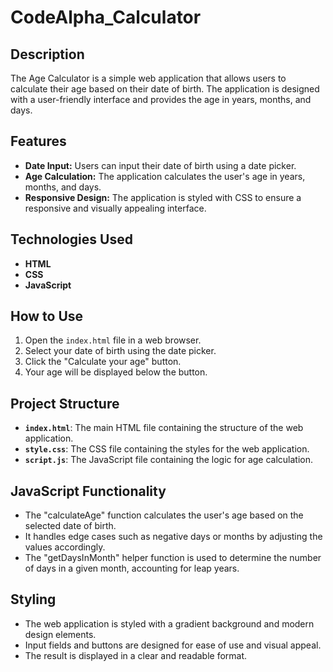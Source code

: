 # CodeAlpha_Calculator

## Description
The Age Calculator is a simple web application that allows users to calculate their age based on their date of birth. The application is designed with a user-friendly interface and provides the age in years, months, and days.

## Features
- **Date Input:** Users can input their date of birth using a date picker.
- **Age Calculation:** The application calculates the user's age in years, months, and days.
- **Responsive Design:** The application is styled with CSS to ensure a responsive and visually appealing interface.

## Technologies Used
- **HTML**
- **CSS**
- **JavaScript**

## How to Use
 1. Open the `index.html` file in a web browser.
 2. Select your date of birth using the date picker.
 3. Click the "Calculate your age" button.
 4. Your age will be displayed below the button.

## Project Structure
- **`index.html`**: The main HTML file containing the structure of the web application.
- **`style.css`**: The CSS file containing the styles for the web application.
- **`script.js`**: The JavaScript file containing the logic for age calculation.

## JavaScript Functionality
- The "calculateAge" function calculates the user's age based on the selected date of birth.
- It handles edge cases such as negative days or months by adjusting the values accordingly.
- The "getDaysInMonth" helper function is used to determine the number of days in a given month, accounting for leap years.
## Styling
- The web application is styled with a gradient background and modern design elements.
- Input fields and buttons are designed for ease of use and visual appeal.
- The result is displayed in a clear and readable format.
